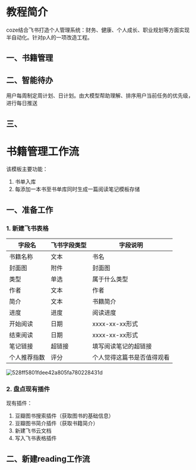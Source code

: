 # 教程简介

coze结合飞书打造个人管理系统：财务、健康、个人成长、职业规划等方面实现半自动化。针对p人的一项改造工程。

## 一、书籍管理

## 二、智能待办

用户每周制定周计划、日计划。由大模型帮助理解、排序用户当前任务的优先级，进行每日推送

## 三、

# 书籍管理工作流

该模板主要功能：

1. 书单入库
2. 每添加一本书至书单库同时生成一篇阅读笔记模板存储

## 一、准备工作

### 1. 新建飞书表格

| 字段名     | 飞书字段类型 | 字段说明                                                                 |
|------------|---------------|--------------------------------------------------------------------------|
| 书籍名称   | 文本        | 书名                                               |
| 封面图     | 附件        | 封面图                                         |
| 类型       | 单选        | 属于什么类型                              |
| 作者       | 文本        | 作者                              |
| 简介       | 文本         | 书籍简介              |
| 进度      | 进度         |阅读进度        |
| 开始阅读   | 日期       | xxxx-xx-xx形式 |
| 结束阅读   | 日期       | xxxx-xx-xx形式 |
| 笔记链接     | 超链接   | 填写阅读笔记的超链接                              |
| 个人推荐指数   | 评分         | 个人觉得这篇书是否值得观看                   |

![528ff5801fdee42a805fa780228431d](https://github.com/user-attachments/assets/7cd3b6d6-e6fa-4889-aba9-1af93e9b5292)


### 2. 盘点现有插件

现有插件：

1. 豆瓣图书搜索插件（获取图书的基础信息）
2. 豆瓣图书简介插件（获取书籍简介）
3. 新建飞书云文档
4. 写入飞书表格插件

## 二、新建reading工作流


